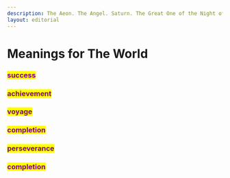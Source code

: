 ```yaml
---
description: The Aeon. The Angel. Saturn. The Great One of the Night of Time.
layout: editorial
---
```


# Meanings for The World

### <mark style="color:purple;">success</mark>

### <mark style="color:purple;">achievement</mark>

### <mark style="color:purple;">voyage</mark>

### <mark style="color:purple;">completion</mark>&#x20;

### <mark style="color:purple;">perseverance</mark>&#x20;

### <mark style="color:purple;">completion</mark>
